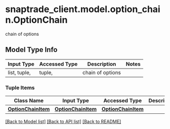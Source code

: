 # snaptrade_client.model.option_chain.OptionChain

chain of options

## Model Type Info
Input Type | Accessed Type | Description | Notes
------------ | ------------- | ------------- | -------------
list, tuple,  | tuple,  | chain of options | 

### Tuple Items
Class Name | Input Type | Accessed Type | Description | Notes
------------- | ------------- | ------------- | ------------- | -------------
[**OptionChainItem**](OptionChainItem.md) | [**OptionChainItem**](OptionChainItem.md) | [**OptionChainItem**](OptionChainItem.md) |  | 

[[Back to Model list]](../../README.md#documentation-for-models) [[Back to API list]](../../README.md#documentation-for-api-endpoints) [[Back to README]](../../README.md)

